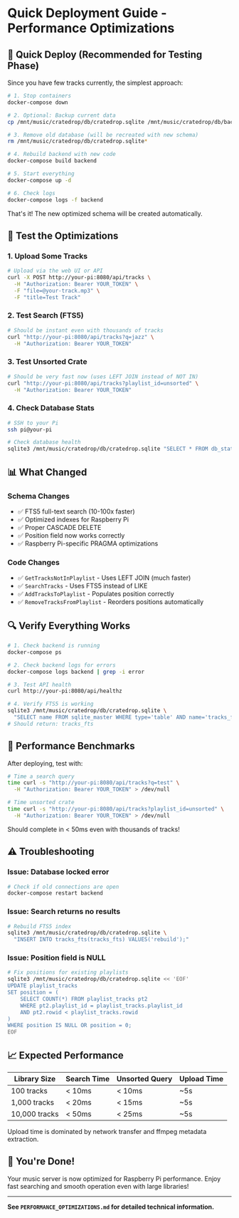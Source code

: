 # Quick Deployment Guide - Performance Optimizations

## 🚀 Quick Deploy (Recommended for Testing Phase)

Since you have few tracks currently, the simplest approach:

```bash
# 1. Stop containers
docker-compose down

# 2. Optional: Backup current data
cp /mnt/music/cratedrop/db/cratedrop.sqlite /mnt/music/cratedrop/db/backup_$(date +%Y%m%d).sqlite

# 3. Remove old database (will be recreated with new schema)
rm /mnt/music/cratedrop/db/cratedrop.sqlite*

# 4. Rebuild backend with new code
docker-compose build backend

# 5. Start everything
docker-compose up -d

# 6. Check logs
docker-compose logs -f backend
```

That's it! The new optimized schema will be created automatically.

## 🧪 Test the Optimizations

### 1. Upload Some Tracks
```bash
# Upload via the web UI or API
curl -X POST http://your-pi:8080/api/tracks \
  -H "Authorization: Bearer YOUR_TOKEN" \
  -F "file=@your-track.mp3" \
  -F "title=Test Track"
```

### 2. Test Search (FTS5)
```bash
# Should be instant even with thousands of tracks
curl "http://your-pi:8080/api/tracks?q=jazz" \
  -H "Authorization: Bearer YOUR_TOKEN"
```

### 3. Test Unsorted Crate
```bash
# Should be very fast now (uses LEFT JOIN instead of NOT IN)
curl "http://your-pi:8080/api/tracks?playlist_id=unsorted" \
  -H "Authorization: Bearer YOUR_TOKEN"
```

### 4. Check Database Stats
```bash
# SSH to your Pi
ssh pi@your-pi

# Check database health
sqlite3 /mnt/music/cratedrop/db/cratedrop.sqlite "SELECT * FROM db_stats;"
```

## 📊 What Changed

### Schema Changes
- ✅ FTS5 full-text search (10-100x faster)
- ✅ Optimized indexes for Raspberry Pi
- ✅ Proper CASCADE DELETE
- ✅ Position field now works correctly
- ✅ Raspberry Pi-specific PRAGMA optimizations

### Code Changes
- ✅ `GetTracksNotInPlaylist` - Uses LEFT JOIN (much faster)
- ✅ `SearchTracks` - Uses FTS5 instead of LIKE
- ✅ `AddTracksToPlaylist` - Populates position correctly
- ✅ `RemoveTracksFromPlaylist` - Reorders positions automatically

## 🔍 Verify Everything Works

```bash
# 1. Check backend is running
docker-compose ps

# 2. Check backend logs for errors
docker-compose logs backend | grep -i error

# 3. Test API health
curl http://your-pi:8080/api/healthz

# 4. Verify FTS5 is working
sqlite3 /mnt/music/cratedrop/db/cratedrop.sqlite \
  "SELECT name FROM sqlite_master WHERE type='table' AND name='tracks_fts';"
# Should return: tracks_fts
```

## 🎯 Performance Benchmarks

After deploying, test with:

```bash
# Time a search query
time curl -s "http://your-pi:8080/api/tracks?q=test" \
  -H "Authorization: Bearer YOUR_TOKEN" > /dev/null

# Time unsorted crate
time curl -s "http://your-pi:8080/api/tracks?playlist_id=unsorted" \
  -H "Authorization: Bearer YOUR_TOKEN" > /dev/null
```

Should complete in < 50ms even with thousands of tracks!

## ⚠️ Troubleshooting

### Issue: Database locked error
```bash
# Check if old connections are open
docker-compose restart backend
```

### Issue: Search returns no results
```bash
# Rebuild FTS5 index
sqlite3 /mnt/music/cratedrop/db/cratedrop.sqlite \
  "INSERT INTO tracks_fts(tracks_fts) VALUES('rebuild');"
```

### Issue: Position field is NULL
```bash
# Fix positions for existing playlists
sqlite3 /mnt/music/cratedrop/db/cratedrop.sqlite << 'EOF'
UPDATE playlist_tracks 
SET position = (
    SELECT COUNT(*) FROM playlist_tracks pt2
    WHERE pt2.playlist_id = playlist_tracks.playlist_id
    AND pt2.rowid < playlist_tracks.rowid
)
WHERE position IS NULL OR position = 0;
EOF
```

## 📈 Expected Performance

| Library Size | Search Time | Unsorted Query | Upload Time |
|--------------|-------------|----------------|-------------|
| 100 tracks   | < 10ms      | < 10ms         | ~5s         |
| 1,000 tracks | < 20ms      | < 15ms         | ~5s         |
| 10,000 tracks| < 50ms      | < 25ms         | ~5s         |

Upload time is dominated by network transfer and ffmpeg metadata extraction.

## 🎉 You're Done!

Your music server is now optimized for Raspberry Pi performance. Enjoy fast searching and smooth operation even with large libraries!

---

**See `PERFORMANCE_OPTIMIZATIONS.md` for detailed technical information.**

